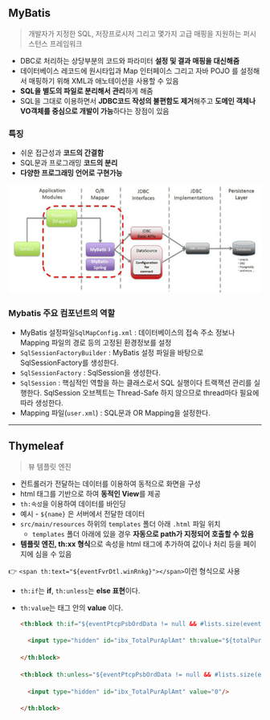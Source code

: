 ## MyBatis

> 개발자가 지정한 SQL, 저장프로시저 그리고 몇가지 고급 매핑을 지원하는 퍼시스턴스 프레임워크

- DBC로 처리하는 상당부분의 코드와 파라미터 **설정 및 결과 매핑을 대신해줌**
- 데이터베이스 레코드에 원시타입과 Map 인터페이스 그리고 자바 POJO 를 설정해서 매핑하기 위해 XML과 애노테이션을 사용할 수 있음
- **SQL을 별도의 파일로 분리해서 관리**하게 해줌
- SQL을 그대로 이용하면서 **JDBC코드 작성의 불편함도 제거**해주고 **도메인 객체나 VO객체를 중심으로 개발이 가능**하다는 장점이 있음

### 	특징

- 쉬운 접근성과 **코드의 간결함**
- SQL문과 프로그래밍 **코드의 분리**
- **다양한 프로그래밍 언어로 구현가능**

![image-20211209005731648](MyBatis_Thymeleaf.assets/image-20211209005731648.png)

### Mybatis 주요 컴포넌트의 역할

- MyBatis 설정파일`SqlMapConfig.xml` : 데이터베이스의 접속 주소 정보나 Mapping 파일의 경로 등의 고정된 환경정보를 설정
- `SqlSessionFactoryBuilder` : MyBatis 설정 파일을 바탕으로 SqlSessionFactory를 생성한다.
- `SqlSessionFactory` : SqlSession을 생성한다.
- `SqlSession` : 핵심적인 역할을 하는 클래스로서 SQL 실행이다 트랙잭션 관리를 실행한다. SqlSession 오브젝트는 Thread-Safe 하지 않으므로 thread마다 필요에 따라 생성한다.
- Mapping 파일(`user.xml`) : SQL문과 OR Mapping을 설정한다.

-----





## Thymeleaf

>  뷰 템플릿 엔진

- 컨트롤러가 전달하는 데이터를 이용하여 동적으로 화면을 구성
- html 태그를 기반으로 하여 **동적인 View**를 제공
- `th:속성`을 이용하여 데이터를 바인딩
- 예시 - `${name}` 은 서버에서 전달한 데이터
- `src/main/resources` 하위의 `templates` 폴더 아래 `.html` 파일 위치
  - `templates` 폴더 아래에 있을 경우 **자동으로 path가 지정되어 호출할 수 있음**
- **템플릿 엔진, th:xx 형식**으로 속성을 html 태그에 추가하여 값이나 처리 등을 페이지에 심을 수 있음

:point_right: `<span th:text="${eventFvrDtl.winRnkg}"></span>`이런 형식으로 사용

- `th:if`는 **if**, `th:unless`는 **else 표현**이다.

- `th:value`는 태그 안의 **value** 이다.

  

  ```html
  <th:block th:if="${eventPtcpPsbOrdData != null && #lists.size(eventPtcpPsbOrdData.eventPtcpOrdInfoList) > 0}">
  
    <input type="hidden" id="ibx_TotalPurAplAmt" th:value="${totalPurAplAmt}"/>
  
  </th:block>
  
  <th:block th:unless="${eventPtcpPsbOrdData != null && #lists.size(eventPtcpPsbOrdData.eventPtcpOrdInfoList) > 0}">
  
    <input type="hidden" id="ibx_TotalPurAplAmt" value="0"/>
  
  </th:block> 
  ```

  
